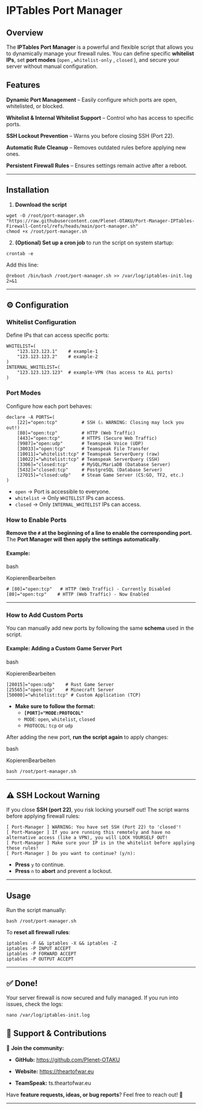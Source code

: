 # IPTables Port Manager 

## Overview

The **IPTables Port Manager** is a powerful and flexible script that allows you to dynamically manage your firewall rules. You can define specific **whitelist IPs**, set **port modes** (`open` , `whitelist-only` , `closed` ), and secure your server without manual configuration.

## Features

**Dynamic Port Management** – Easily configure which ports are open, whitelisted, or blocked.

**Whitelist & Internal Whitelist Support** – Control who has access to specific ports.

**SSH Lockout Prevention** – Warns you before closing SSH (Port 22).

**Automatic Rule Cleanup** – Removes outdated rules before applying new ones.

**Persistent Firewall Rules** – Ensures settings remain active after a reboot.

---

## Installation

1. **Download the script**

```
wget -O /root/port-manager.sh "https://raw.githubusercontent.com/Plenet-OTAKU/Port-Manager-IPTables-Firewall-Control/refs/heads/main/port-manager.sh"
chmod +x /root/port-manager.sh
```

2. **(Optional) Set up a cron job** to run the script on system startup:

```
crontab -e
```

Add this line:

```
@reboot /bin/bash /root/port-manager.sh >> /var/log/iptables-init.log 2>&1
```

---

## ⚙ Configuration

### Whitelist Configuration

Define IPs that can access specific ports:

```
WHITELIST=(
    "123.123.123.1"    # example-1
    "123.123.123.2"    # example-2
)
INTERNAL_WHITELIST=(
    "123.123.123.123"  # example-VPN (has access to ALL ports)
)
```

### Port Modes

Configure how each port behaves:

```
declare -A PORTS=(
    [22]="open:tcp"         # SSH (⚠ WARNING: Closing may lock you out!)
    [80]="open:tcp"         # HTTP (Web Traffic)
    [443]="open:tcp"        # HTTPS (Secure Web Traffic)
    [9987]="open:udp"       # Teamspeak Voice (UDP)
    [30033]="open:tcp"      # Teamspeak File Transfer
    [10011]="whitelist:tcp" # Teamspeak ServerQuery (raw)
    [10022]="whitelist:tcp" # Teamspeak ServerQuery (SSH)
    [3306]="closed:tcp"     # MySQL/MariaDB (Database Server)
    [5432]="closed:tcp"     # PostgreSQL (Database Server)
    [27015]="closed:udp"    # Steam Game Server (CS:GO, TF2, etc.)
)
```

* `open` → Port is accessible to everyone.
* `whitelist` → Only `WHITELIST` IPs can access.
* `closed` → Only `INTERNAL_WHITELIST` IPs can access.

### **How to Enable Ports**

**Remove the `#` at the beginning of a line to enable the corresponding port.**
The **Port Manager will then apply the settings automatically**.

#### Example:

bash

KopierenBearbeiten

```
# [80]="open:tcp"   # HTTP (Web Traffic) - Currently Disabled
[80]="open:tcp"    # HTTP (Web Traffic) - Now Enabled
```

---

### **How to Add Custom Ports**

You can manually add new ports by following the same **schema** used in the script.

#### **Example: Adding a Custom Game Server Port**

bash

KopierenBearbeiten

```
[28015]="open:udp"    # Rust Game Server
[25565]="open:tcp"    # Minecraft Server
[50000]="whitelist:tcp" # Custom Application (TCP)
```

* **Make sure to follow the format:**
  * **`[PORT]="MODE:PROTOCOL"`**
  * `MODE`: `open`, `whitelist`, `closed`
  * `PROTOCOL`: `tcp` or `udp`

After adding the new port, **run the script again** to apply changes:

bash

KopierenBearbeiten

```
bash /root/port-manager.sh
```

---

## ⚠ SSH Lockout Warning

If you close **SSH (port 22)**, you risk locking yourself out! The script warns before applying firewall rules:

```
[ Port-Manager ] WARNING: You have set SSH (Port 22) to 'closed'!
[ Port-Manager ] If you are running this remotely and have no alternative access (like a VPN), you will LOCK YOURSELF OUT!
[ Port-Manager ] Make sure your IP is in the whitelist before applying these rules!
[ Port-Manager ] Do you want to continue? (y/n):
```

* **Press** `y` to continue.
* **Press** `n` to **abort** and prevent a lockout.

---

## Usage

Run the script manually:

```
bash /root/port-manager.sh
```

To **reset all firewall rules**:

```
iptables -F && iptables -X && iptables -Z
iptables -P INPUT ACCEPT
iptables -P FORWARD ACCEPT
iptables -P OUTPUT ACCEPT
```

---

## ✅ Done!

Your server firewall is now secured and fully managed. If you run into issues, check the logs:

```
nano /var/log/iptables-init.log

```

## 📩 Support & Contributions

💬 **Join the community:**

* **GitHub:** https://github.com/Plenet-OTAKU

* **Website:** https://theartofwar.eu

* **TeamSpeak:** ts.theartofwar.eu

Have **feature requests, ideas, or bug reports**? Feel free to reach out! 🚀

---
